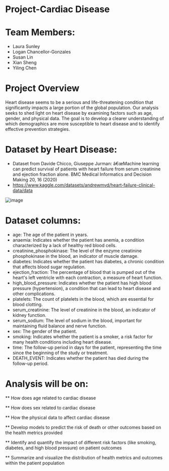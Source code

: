
# Project-Cardiac Disease

# Team Members:
  - Laura Sunley
  - Logan Chancellor-Gonzales
  - Susan Lin
  - Xian Sheng
  - Yiling Chen

# Project Overview

Heart disease seems to be a serious and life-threatening condition that significantly impacts a large portion of the global population. Our analysis seeks to shed light on heart disease by examining factors such as age, gender, and physical data. The goal is to develop a clearer understanding of which demographics are more susceptible to heart disease and to identify effective prevention strategies. 


# Dataset by Heart Disease:
  - Dataset from Davide Chicco, Giuseppe Jurman: â€œMachine learning can predict survival of patients with heart failure from serum creatinine and ejection fraction alone. BMC Medical Informatics and Decision Making 20, 16 (2020)
  - https://www.kaggle.com/datasets/andrewmvd/heart-failure-clinical-data/data

![image](https://github.com/user-attachments/assets/73f61d80-2773-4908-82be-423a56fb63fa)

# Dataset columns:
  - age: The age of the patient in years.
  - anaemia: Indicates whether the patient has anemia, a condition characterized by a lack of healthy red blood cells.
  - creatinine_phosphokinase: The level of the enzyme creatinine phosphokinase in the blood, an indicator of muscle damage.
  - diabetes: Indicates whether the patient has diabetes, a chronic condition that affects blood sugar regulation.
  - ejection_fraction: The percentage of blood that is pumped out of the heart's left ventricle with each contraction, a measure of heart function.
  - high_blood_pressure: Indicates whether the patient has high blood pressure (hypertension), a condition that can lead to heart disease and other complications.
  - platelets: The count of platelets in the blood, which are essential for blood clotting.
  - serum_creatinine: The level of creatinine in the blood, an indicator of kidney function.
  - serum_sodium: The level of sodium in the blood, important for maintaining fluid balance and nerve function.
  - sex: The gender of the patient.
  - smoking: Indicates whether the patient is a smoker, a risk factor for many health conditions including heart disease.
  - time: The follow-up period in days for the patient, representing the time since the beginning of the study or treatment.
  - DEATH_EVENT: Indicates whether the patient has died during the follow-up period.

# Analysis will be on:

** How does age related to cardiac disease

** How does sex related to cardiac disease

** How the physical data to affect cardiac disease

** Develop models to predict the risk of death or other outcomes based on the health metrics provided

** Identify and quantify the impact of different risk factors (like smoking, diabetes, and high blood pressure) on patient outcomes

** Summarize and visualize the distribution of health metrics and outcomes within the patient population